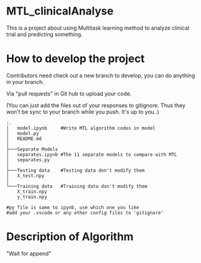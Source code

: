 # MTL_clinicalAnalyse
This is a project about using Multitask learning method to analyze clinical trial and predicting something.


# How to develop the project

Contributors need check out a new branch to develop, you can do anything in your branch.

Via "pull requests" in Git hub to upload your code.

(You can just add the files out of your responses to gitignore. Thus they won't be sync to your branch while you push. It's up to you..)  

    :.
    │   model.ipynb     #Write MTL algorithm codes in model
    │   model.py        
    │   README.md       
    │
    ├───Separate Models 
    │   separates.ipynb #The 11 separate models to compare with MTL
    │   separates.py
    │
    ├───Testing data    #Testing data don't modify them
    │   X_test.npy
    │
    └───Training data   #Training data don't modify them
        X_train.npy
        y_train.npy
    
    #py file is same to ipynb, use which one you like
    #add your .vscode or any other config files to 'gitignore'
# Description of Algorithm
"Wait for append"